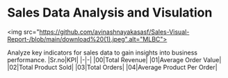 # Sales Data Analysis and Visulation 
<img src="https://github.com/avinashnayakasasf/Sales-Visual-Report-/blob/main/download%20(1).jpeg",alt="MLBC">

Analyze key indicators for sales data to gain insights into business performance.
|Sr.no|KPI|
|-|-|
|00|Total Revenue|
|01|Average Order Value|
|02|Total Product Sold|
|03|Total Orders|
|04|Average Product Per Order|
